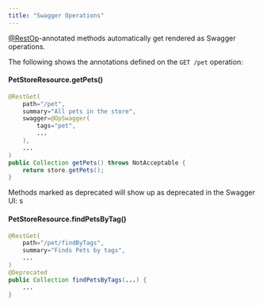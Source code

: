 ```yaml
---
title: "Swagger Operations"
---
```


[@RestOp](API_DOCS/org/apache/juneau/rest/annotation/RestOp.html)-annotated methods automatically get rendered as Swagger operations.

The following shows the annotations defined on the `GET /pet` operation:

#### PetStoreResource.getPets()

```java
@RestGet(
    path="/pet",
    summary="All pets in the store",
    swagger=@OpSwagger(
        tags="pet",
        ...
    ),
    ...
)
public Collection getPets() throws NotAcceptable {
    return store.getPets();
}
```

Methods marked as deprecated will show up as deprecated in the Swagger UI:
s
#### PetStoreResource.findPetsByTag()

```java
@RestGet(
    path="/pet/findByTags",
    summary="Finds Pets by tags",
    ...
)
@Deprecated
public Collection findPetsByTags(...) {
    ...
}
```
